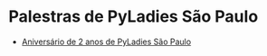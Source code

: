  
# Palestras de PyLadies São Paulo


* [Aniversário de 2 anos de PyLadies São Paulo](/palestras/2017/index.html)
